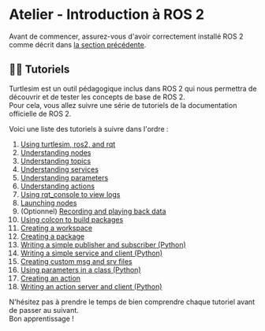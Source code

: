 # Atelier - Introduction à ROS 2

Avant de commencer, assurez-vous d'avoir correctement installé ROS 2 comme décrit dans [la section précédente](./installation.md). 

## 🧑‍🏫 Tutoriels

Turtlesim est un outil pédagogique inclus dans ROS 2 qui nous permettra de découvrir et de tester les concepts de base de ROS 2.  
Pour cela, vous allez suivre une série de tutoriels de la documentation officielle de ROS 2.

Voici une liste des tutoriels à suivre dans l'ordre :
1. [Using turtlesim, ros2, and rqt](https://docs.ros.org/en/humble/Tutorials/Beginner-CLI-Tools/Introducing-Turtlesim/Introducing-Turtlesim.html)
2. [Understanding nodes](https://docs.ros.org/en/humble/Tutorials/Beginner-CLI-Tools/Understanding-ROS2-Nodes/Understanding-ROS2-Nodes.html)
3. [Understanding topics](https://docs.ros.org/en/humble/Tutorials/Beginner-CLI-Tools/Understanding-ROS2-Topics/Understanding-ROS2-Topics.html)
4. [Understanding services](https://docs.ros.org/en/humble/Tutorials/Beginner-CLI-Tools/Understanding-ROS2-Services/Understanding-ROS2-Services.html)
5. [Understanding parameters](https://docs.ros.org/en/humble/Tutorials/Beginner-CLI-Tools/Understanding-ROS2-Parameters/Understanding-ROS2-Parameters.html)
6. [Understanding actions](https://docs.ros.org/en/humble/Tutorials/Beginner-CLI-Tools/Understanding-ROS2-Actions/Understanding-ROS2-Actions.html)
7. [Using rqt_console to view logs](https://docs.ros.org/en/humble/Tutorials/Beginner-CLI-Tools/Using-Rqt-Console/Using-Rqt-Console.html)
8. [Launching nodes](https://docs.ros.org/en/humble/Tutorials/Beginner-CLI-Tools/Launching-Multiple-Nodes/Launching-Multiple-Nodes.html)
9. (Optionnel) [Recording and playing back data](https://docs.ros.org/en/humble/Tutorials/Beginner-CLI-Tools/Recording-And-Playing-Back-Data/Recording-And-Playing-Back-Data.html)
10. [Using colcon to build packages](https://docs.ros.org/en/humble/Tutorials/Beginner-Client-Libraries/Colcon-Tutorial.html)
11. [Creating a workspace](https://docs.ros.org/en/humble/Tutorials/Beginner-Client-Libraries/Creating-A-Workspace/Creating-A-Workspace.html)
12. [Creating a package](https://docs.ros.org/en/humble/Tutorials/Beginner-Client-Libraries/Creating-Your-First-ROS2-Package.html)
13. [Writing a simple publisher and subscriber (Python)](https://docs.ros.org/en/humble/Tutorials/Beginner-Client-Libraries/Writing-A-Simple-Py-Publisher-And-Subscriber.html)
14. [Writing a simple service and client (Python)](https://docs.ros.org/en/humble/Tutorials/Beginner-Client-Libraries/Writing-A-Simple-Py-Service-And-Client.html)
15. [Creating custom msg and srv files](https://docs.ros.org/en/humble/Tutorials/Beginner-Client-Libraries/Custom-ROS2-Interfaces.html)
16. [Using parameters in a class (Python)](https://docs.ros.org/en/humble/Tutorials/Beginner-Client-Libraries/Using-Parameters-In-A-Class-Python.html)
17. [Creating an action](https://docs.ros.org/en/humble/Tutorials/Intermediate/Creating-an-Action.html)
18. [Writing an action server and client (Python)](https://docs.ros.org/en/humble/Tutorials/Intermediate/Writing-an-Action-Server-Client/Py.html)



N'hésitez pas à prendre le temps de bien comprendre chaque tutoriel avant de passer au suivant.  
Bon apprentissage !